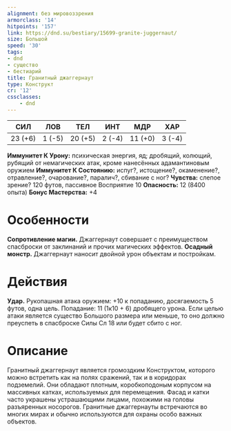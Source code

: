 ```yaml
---
alignment: без мировоззрения
armorclass: '14'
hitpoints: '157'
link: https://dnd.su/bestiary/15699-granite-juggernaut/
size: Большой
speed: '30'
tags:
- dnd
- существо
- бестиарий
title: Гранитный джаггернаут
type: Конструкт
cr: '12'
cssclasses:
    - dnd
---
```



| СИЛ | ЛОВ | ТЕЛ | ИНТ | МДР | ХАР |
|---|---|---|---|---|---|
| 23 (+6) | 1 (-5) | 20 (+5) | 2 (-4) | 11 (+0) | 3 (-4) |
**Иммунитет К Урону:** психическая энергия, яд; дробящий, колющий, рубящий от немагических атак, кроме нанесённых адамантиновым оружием
**Иммунитет К Состоянию:** испуг?, истощение?, окаменение?, отравление?, очарование?, паралич?, сбивание с ног?
**Чувства:** слепое зрение? 120 футов, пассивное Восприятие 10
**Опасность:** 12 (8400 опыта)
**Бонус Мастерства:** +4


# Особенности
**Сопротивление магии.** Джаггернаут совершает с преимуществом спасброски от заклинаний и прочих магических эффектов.
**Осадный монстр.** Джаггернаут наносит двойной урон объектам и постройкам.


# Действия
**Удар.** Рукопашная атака оружием: +10 к попаданию, досягаемость 5 футов, одна цель. Попадание: 11 (1к10 + 6) дробящего урона. Если целью атаки является существо Большого размера или меньше, то оно должно преуспеть в  спасброске Силы  Сл 18 или будет сбито с ног.


# Описание
Гранитный джаггернаут является громоздким Конструктом, которого можно встретить как на полях сражений, так и в коридорах подземелий. Они обладают плотным, коробкоподоным корпусом на массивных катках, используемых для перемещения. Фасад и катки часто украшены устрашающими лицами, похожими на головы разъяренных носорогов. Гранитные джаггернауты встречаются во многих мирах и обычно используются для охраны особо важных объектов.